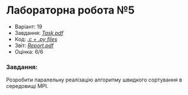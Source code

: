 # Лабораторна робота №5

- Варіант: 19
- Завдання: [*Task.pdf*](./Task.pdf)
- Код: [*.c + .py files*](./src/)
- Звіт: [*Report.pdf*](./Report.pdf)
- Оцінка: 6/6

### Завдання:
Розробити  паралельну реалізацію алгоритму швидкого сортування в середовищі MPI.  